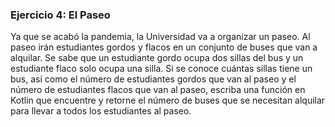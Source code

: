 
### Ejercicio 4: El Paseo

Ya que se acabó la pandemia, la Universidad va a organizar un paseo. Al paseo
irán estudiantes gordos y flacos en un conjunto de buses que van a alquilar.
Se sabe que un estudiante gordo ocupa dos sillas del bus y un estudiante
flaco solo ocupa una silla. Si se conoce cuántas sillas tiene un bus, así
como el número de estudiantes gordos que van al paseo y el número de 
estudiantes flacos que van al paseo, escriba una función en Kotlin que
encuentre y retorne el número de buses que se necesitan alquilar para llevar
a todos los estudiantes al paseo.